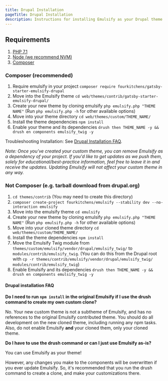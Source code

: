 ```yaml
---
title: Drupal Installation
pageTitle: Drupal Installation
description: Instructions for installing Emulsify as your Drupal theme
---
```


## Requirements

1. [PHP 7.1](http://www.php.net/)
2. [Node \(we recommend NVM\)](https://github.com/creationix/nvm)
3. [Composer](https://getcomposer.org/)

### Composer \(recommended\)

1. Require emulsify in your project `composer require fourkitchens/gatsby-starter-emulsify-drupal`
2. Move into the Emulsify theme `cd web/themes/contrib/gatsby-starter-emulsify-drupal/`
3. Create your new theme by cloning emulsify `php emulsify.php "THEME NAME"` \(Run `php emulsify.php -h` for other available options\)
4. Move into your theme directory `cd web/themes/custom/THEME_NAME/`
5. Install the theme dependencies `npm install`
6. Enable your theme and its dependencies `drush then THEME_NAME -y && drush en components emulsify_twig -y`

Troubleshooting Installation: See [Drupal Installation FAQ](https://github.com/fourkitchens/emulsify/wiki/Installation#drupal-installation-faq).

_Note: Once you've created your custom theme, you can remove Emulsify as a dependency of your project. If you'd like to get updates as we push them, solely for educational/best-practice information, feel free to leave it in and receive the updates. Updating Emulsify will not affect your custom theme in any way._

### Not Composer \(e.g. tarball download from drupal.org\)

1. `cd themes/contrib` \(You may need to create this directory\)
2. `composer create-project fourkitchens/emulsify --stability dev --no-interaction emulsify`
3. Move into the emulsify theme `cd emulsify`
4. Create your new theme by cloning emulsify `php emulsify.php "THEME NAME"` \(Run `php emulsify.php -h` for other available options\)
5. Move into your cloned theme directory `cd web/themes/custom/THEME_NAME/`
6. Install the theme dependencies `npm install`
7. Move the Emulsify Twig module from `themes/custom/emulsify/vendor/drupal/emulsify_twig/` to `modules/contrib/emulsify_twig`. \(You can do this from the Drupal root with `cp -r themes/contrib/emulsify/vendor/drupal/emulsify_twig/ modules/contrib/emulsify_twig`\)
8. Enable Emulsify and its dependencies `drush then THEME_NAME -y && drush en components emulsify_twig -y`

#### Drupal installation FAQ

**Do I need to run `npm install` in the original Emulsify if I use the drush command to create my own custom clone?**

No. Your new custom theme is not a subtheme of Emulsify, and has no references to the original Emulsify contributed theme. You should do all development on the new cloned theme, including running any npm tasks. Also, do not enable Emulsify **and** your cloned them, only your cloned theme.

**Do I have to use the drush command or can I just use Emulsify as-is?**

You can use Emulsify as your theme!

However, any changes you make to the components will be overwritten if you ever update Emulsify. So, it's recommended that you run the drush command to create a clone, and make your customizations there.
